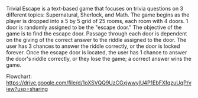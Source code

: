 Trivial Escape is a text-based game that focuses on trivia questions on 3 different topics: Supernatural, Sherlock, and Math.
The game begins as the player is dropped into a 5 by 5 grid of 25 rooms, each room with 4 doors.
1 door is randomly assigned to be the "escape door." The objective of the game is to find the escape door.
Passage through each door is dependent on the giving of the correct answer to the riddle assigned to the door.
The user has 3 chances to answer the riddle correctly, or the door is locked forever.
Once the escape door is located, the user has 1 chance to answer the door's riddle correctly, or they lose the game; a correct answer wins the game.


Flowchart:
https://drive.google.com/file/d/1oXSVQQ9UzCGxjwwylU4P1EbFXfqzuUqP/view?usp=sharing